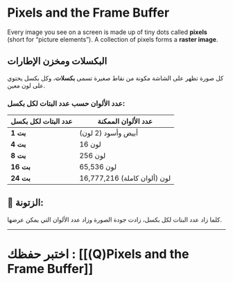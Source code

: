 # **Pixels and the Frame Buffer**

Every image you see on a screen is made up of tiny dots called **pixels** (short for “picture elements”). A collection of pixels forms a **raster image**.

## **البكسلات ومخزن الإطارات**

كل صورة تظهر على الشاشة مكونة من نقاط صغيرة تسمى **بكسلات**، وكل بكسل يحتوي على لون معين.

### **عدد الألوان حسب عدد البتات لكل بكسل:**

|عدد البتات لكل بكسل|عدد الألوان الممكنة|
|---|---|
|**1 بت**|أبيض وأسود (2 لون)|
|**4 بت**|16 لون|
|**8 بت**|256 لون|
|**16 بت**|65,536 لون|
|**24 بت**|16,777,216 لون (ألوان كاملة)|

## **👀 الزتونة:**

كلما زاد عدد البتات لكل بكسل، زادت جودة الصورة وزاد عدد الألوان التي يمكن عرضها.

---
# اختبر حفظك : [[(Q)Pixels and the Frame Buffer]]